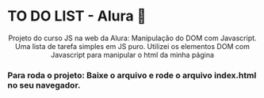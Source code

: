 # TO DO LIST - Alura 📝

<p align="center"> 
Projeto do curso JS na web da Alura: Manipulação do DOM com Javascript. Uma lista de tarefa simples em JS puro.
Utilizei os elementos DOM com Javascript para manipular o html da minha página


### Para roda o projeto: Baixe o arquivo e rode o arquivo index.html no seu navegador. 

</p>